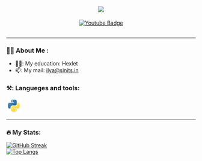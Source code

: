 

<div id="header" align="center">
    <img src='https://media.giphy.com/media/c0Jwn0I22a3XHgPaft/giphy.gif' width="100"/>
</div>

<br>

<div id="badges" align='center'>
  <a href="https://t.me/Dippa">
    <img src="https://img.shields.io/badge/Telegram-blue?style=for-the-badge&logo=telegram&logoColor=white" alt="Youtube Badge"/>
  </a>
</div>

<div align='center'>
    <img src="https://komarev.com/ghpvc/?username=IXIIIK&style=flat-square&color=blue" alt=""/>
</div>

---
### :man_technologist: About Me :

- 👨‍🎓: My education: Hexlet
- 📫: My mail: ilya@sinits.in

### ⚒️: Langueges and tools:
<div>
    <img src="https://github.com/devicons/devicon/blob/master/icons/python/python-original.svg" title="React" alt="React" width="40" height="40"/>&nbsp;
</div>

---
### :fire: My Stats:

[![GitHub Streak](http://github-readme-streak-stats.herokuapp.com?user=IXIIIK&theme=dark&background=000000)](https://git.io/streak-stats)
<br>
[![Top Langs](https://github-readme-stats.vercel.app/api/top-langs/?username=IXIIIK&layout=compact&theme=vision-friendly-dark)](https://github.com/anuraghazra/github-readme-stats)

